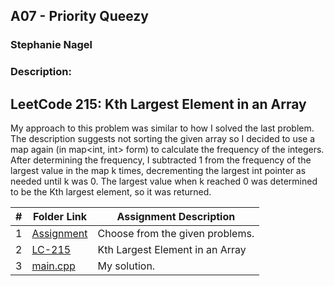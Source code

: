 ## A07 - Priority Queezy
### Stephanie Nagel
### Description:

## LeetCode 215: Kth Largest Element in an Array

My approach to this problem was similar to how I solved the last problem. The description suggests not sorting the given array so I decided to use a map again (in map<int, int> form) to calculate the frequency of the integers. After determining the frequency, I subtracted 1 from the frequency of the largest value in the map k times, decrementing the largest int pointer as needed until k was 0. The largest value when k reached 0 was determined to be the Kth largest element, so it was returned.

|  #  | Folder Link | Assignment Description |
| :-: | ----------- | ---------------------- |
| 1  |  [Assignment](https://github.com/rugbyprof/4883-Programming_Techniques/tree/master/Assignments/A07)     |   Choose from the given problems.    |
| 2 | [LC-215](https://leetcode.com/problems/kth-largest-element-in-an-array/description/)  | Kth Largest Element in an Array  |
| 3 | [main.cpp]()  | My solution.  | 

